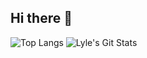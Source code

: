 ## Hi there 👋



![Top Langs](https://github-readme-stats.vercel.app/api/top-langs/?username=Lyleseungju&layout=compact) ![Lyle's Git Stats](https://github-readme-stats.vercel.app/api?username=LyleSeungju&show_icons=true)


<!--
**LyleSeungju/LyleSeungju** is a ✨ _special_ ✨ repository because its `README.md` (this file) appears on your GitHub profile.

Here are some ideas to get you started:

- 🔭 I’m currently working on ...
- 🌱 I’m currently learning ...
- 👯 I’m looking to collaborate on ...
- 🤔 I’m looking for help with ...
- 💬 Ask me about ...
- 📫 How to reach me: ...
- 😄 Pronouns: ...
- ⚡ Fun fact: ...
-->
